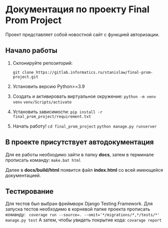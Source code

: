 # Документация по проекту Final Prom Project

Проект представляет собой новостной сайт с функцией авторизации.

## Начало работы

 1. Склонируйте репозиторий: 
 
	`git clone https://gitlab.informatics.ru/stanislaw/final-prom-project.git`

2. Установить версию Python>=3.9
3. Создать и активировать виртуальное окружение:
`python -m venv venv`
`venv/Scripts/activate`
4. Установить зависимости:
`pip install -r final_prom_project/requirement.txt`
5. Начать работу!
`cd final_prom_project`
`python manage.py runserver`

    

## В проекте присутствует автодокументация

Для ее работы необходимо зайти в папку **docs**, затем в терминале прописать команду:
`make.bat html`

Далее в **docs/build/html** появится файл **index.html** со всей имеющейся документацией.

## Тестирование

Для тестов был выбран фреймворк Django Testing Framework. Для запуска тестов необходимо в корневой папке проекта прописать команду:
` coverage run --source=. --omit='*/migrations/*,*/tests/*' manage.py test`
А затем, чтобы увидеть покрытие кода:
`covarage report`